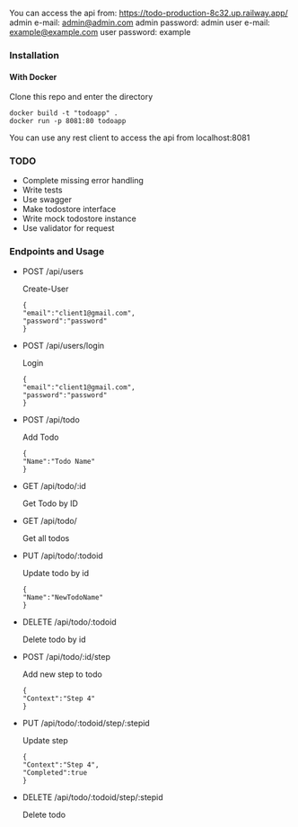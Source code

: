You can access the api from:
https://todo-production-8c32.up.railway.app/
admin e-mail: admin@admin.com
admin password: admin
user e-mail: example@example.com
user password: example

### Installation 
#### With Docker
Clone this repo and enter the directory

``` 
docker build -t "todoapp" .
docker run -p 8081:80 todoapp
``` 

You can use any rest client to access the api from localhost:8081

### TODO
- Complete missing error handling
- Write tests
- Use swagger
- Make todostore interface
- Write mock todostore instance
- Use validator for request


### Endpoints and Usage
           
- POST   /api/users           
    
    Create-User
    ``` 
    {
	"email":"client1@gmail.com",
	"password":"password"
    }
    ``` 
- POST   /api/users/login
    
    Login
    ``` 
    {
	"email":"client1@gmail.com",
	"password":"password"
    }
    ```
- POST   /api/todo

    Add Todo
    ``` 
    {
	"Name":"Todo Name"
    }
    ```
- GET    /api/todo/:id        
    
    Get Todo by ID

- GET    /api/todo/

    Get all todos

- PUT    /api/todo/:todoid    

    Update todo by id
    ``` 
    {
	"Name":"NewTodoName"
    }
    ```
- DELETE /api/todo/:todoid    
    
    Delete todo by id

- POST   /api/todo/:id/step   
    
    Add new step to todo
    ``` 
    {
	"Context":"Step 4"
    }
    ```
- PUT    /api/todo/:todoid/step/:stepid 
    
    Update step
    ``` 
    {
	"Context":"Step 4",
    "Completed":true
    }
    ```
- DELETE /api/todo/:todoid/step/:stepid 
    
    Delete todo 